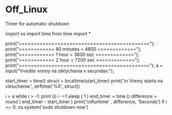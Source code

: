 # Off_Linux
Timer for automatic shutdown

import os
import time
from time import *

print("============================================");
print("============ 80 minutes = 4800 =============");
print("============ 1 hour = 3600 sec =============");
print("============ 2 hour = 7200 sec =============");
print("============================================");
a = input("Vvedite vremy na otklychenia v secyndax:");

start_timer = time()
struct = localtime(start_timer)
print('\n Vremy starta na vikluchenia:', strftime('%X', struct))

i = a
while i > -1:
    print (i)
    i -=1
    sleep ( 1 )
end_timer = time ()
difference = round ( end_timer - start_timer )
print('\nRuntime'  , difference, 'Seconds')
if i == 0:
 os.system('sudo shutdown now')
